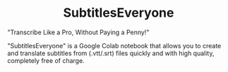 <h1 align="center">SubtitlesEveryone</h1>
"Transcribe Like a Pro, Without Paying a Penny!"

"SubtitlesEveryone" is a Google Colab notebook that allows you to create and translate subtitles from (.vtt/.srt) files quickly and with high quality, completely free of charge.
